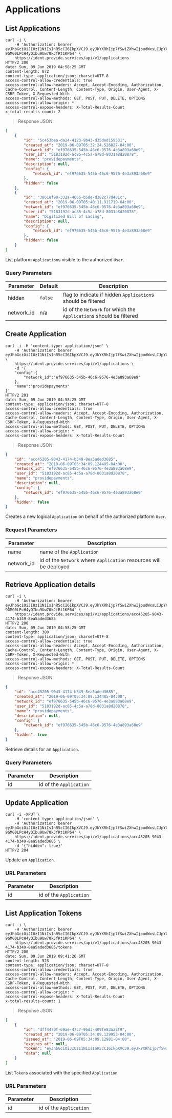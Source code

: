 # Applications

## List Applications

```shell
curl -i \
    -H 'Authorization: bearer eyJhbGciOiJIUzI1NiIsInR5cCI6IkpXVCJ9.eyJkYXRhIjp7fSwiZXhwIjpudWxsLCJpYXQiOjE1NTk4Nzg1NzQsImp0aSI6IjYzYTJkY2QzLWI5OTgtNDZjNC1hNzFkLTQ5MjU4YTBhYmEyMyIsInN1YiI6ImFwcGxpY2F0aW9uOmNiMjAzN2Y3LTc5ZmMtNDBmNC05NzIwLWFkYTYzNmRhNDE4MyJ9.NQLm__LbMWor-9GMG0LPcH4yQIbu9Uw70kJfRt1KP64' \
    https://ident.provide.services/api/v1/applications
HTTP/2 200
date: Sun, 09 Jun 2019 04:58:25 GMT
content-length: 872
content-type: application/json; charset=UTF-8
access-control-allow-credentials: true
access-control-allow-headers: Accept, Accept-Encoding, Authorization, Cache-Control, Content-Length, Content-Type, Origin, User-Agent, X-CSRF-Token, X-Requested-With
access-control-allow-methods: GET, POST, PUT, DELETE, OPTIONS
access-control-allow-origin: *
access-control-expose-headers: X-Total-Results-Count
x-total-results-count: 2
```

> Response JSON:

```json
[
    {
        "id": "5c453bea-da24-4123-9b43-d35ded159531",
        "created_at": "2019-06-09T05:32:24.526827-04:00",
        "network_id": "ef976635-545b-46c6-9576-4e3a893a68e9",
        "user_id": "5183192d-ac85-4c5a-a78d-8031a8d20878",
        "name": "providepayments",
        "description": null,
        "config": {
            "network_id": "ef976635-545b-46c6-9576-4e3a893a68e9"
        },
        "hidden": false
    },
    {
        "id": "3861ef98-332a-4666-b5de-d382c77d481c",
        "created_at": "2019-06-09T05:40:11.911719-04:00",
        "network_id": "ef976635-545b-46c6-9576-4e3a893a68e9",
        "user_id": "5183192d-ac85-4c5a-a78d-8031a8d20878",
        "name": "Digitized Bill of Lading",
        "description": null,
        "config": {
            "network_id": "ef976635-545b-46c6-9576-4e3a893a68e9"
        },
        "hidden": false
    }
]
```

List platform `Application`s visible to the authorized `User`.

### Query Parameters

Parameter | Default | Description
--------- | ----- | -----------
hidden | `false` | flag to indicate if hidden `Application`s should be filtered
network_id | n/a | id of the `Network` for which the `Application`s should be filtered


## Create Application

```shell
curl -i -H 'content-type: application/json' \
    -H 'Authorization: bearer eyJhbGciOiJIUzI1NiIsInR5cCI6IkpXVCJ9.eyJkYXRhIjp7fSwiZXhwIjpudWxsLCJpYXQiOjE1NjAwNTg0NTksImp0aSI6IjU0YWZmMGQ1LTFjY2ItNDRmNy1iYTRiLTExYTA3YWFhZGM2YiIsInN1YiI6InVzZXI6NTE4MzE5MmQtYWM4NS00YzVhLWE3OGQtODAzMWE4ZDIwODc4In0.jI7S0gW__iFjbZi0o8AKyqrH8D01vpCpgV3HOh9TrUE' \
    https://ident.provide.services/api/v1/applications \
    -d '{
    "config":{
        "network_id":"ef976635-545b-46c6-9576-4e3a893a68e9"
    },
    "name":"providepayments"
}'
HTTP/2 201
date: Sun, 09 Jun 2019 04:58:25 GMT
content-type: application/json; charset=UTF-8
access-control-allow-credentials: true
access-control-allow-headers: Accept, Accept-Encoding, Authorization, Cache-Control, Content-Length, Content-Type, Origin, User-Agent, X-CSRF-Token, X-Requested-With
access-control-allow-methods: GET, POST, PUT, DELETE, OPTIONS
access-control-allow-origin: *
access-control-expose-headers: X-Total-Results-Count
```

> Response JSON:

```json
{
    "id": "acc45205-9043-4174-b349-8ea5aded3685",
    "created_at": "2019-06-09T05:34:09.124485-04:00",
    "network_id": "ef976635-545b-46c6-9576-4e3a893a68e9",
    "user_id": "5183192d-ac85-4c5a-a78d-8031a8d20878",
    "name": "providepayments",
    "description": null,
    "config": {
        "network_id": "ef976635-545b-46c6-9576-4e3a893a68e9"
    },
    "hidden": false
}
```

Creates a new logical `Application` on behalf of the authorized platform `User`.

### Request Parameters

Parameter | Description
--------- | -----------
name | name of the `Application`
network_id | id of the `Network` where `Application` resources will be deployed


## Retrieve Application details

```shell
curl -i \
    -H 'Authorization: bearer eyJhbGciOiJIUzI1NiIsInR5cCI6IkpXVCJ9.eyJkYXRhIjp7fSwiZXhwIjpudWxsLCJpYXQiOjE1NTk4Nzg1NzQsImp0aSI6IjYzYTJkY2QzLWI5OTgtNDZjNC1hNzFkLTQ5MjU4YTBhYmEyMyIsInN1YiI6ImFwcGxpY2F0aW9uOmNiMjAzN2Y3LTc5ZmMtNDBmNC05NzIwLWFkYTYzNmRhNDE4MyJ9.NQLm__LbMWor-9GMG0LPcH4yQIbu9Uw70kJfRt1KP64' \
    https://ident.provide.services/api/v1/applications/acc45205-9043-4174-b349-8ea5aded3685
HTTP/2 200
date: Sun, 09 Jun 2019 04:58:25 GMT
content-length: 380
content-type: application/json; charset=UTF-8
access-control-allow-credentials: true
access-control-allow-headers: Accept, Accept-Encoding, Authorization, Cache-Control, Content-Length, Content-Type, Origin, User-Agent, X-CSRF-Token, X-Requested-With
access-control-allow-methods: GET, POST, PUT, DELETE, OPTIONS
access-control-allow-origin: *
access-control-expose-headers: X-Total-Results-Count

```

> Response JSON:

```json
{
    "id": "acc45205-9043-4174-b349-8ea5aded3685",
    "created_at": "2019-06-09T05:34:09.124485-04:00",
    "network_id": "ef976635-545b-46c6-9576-4e3a893a68e9",
    "user_id": "5183192d-ac85-4c5a-a78d-8031a8d20878",
    "name": "providepayments",
    "description": null,
    "config": {
        "network_id": "ef976635-545b-46c6-9576-4e3a893a68e9"
    },
    "hidden": true
}
```

Retrieve details for an `Application`.

### Query Parameters

Parameter | Description
--------- | -----------
id | id of the `Application`


## Update Application

```shell
curl -i -XPUT \
    -H 'content-type: application/json' \
    -H 'Authorization: bearer eyJhbGciOiJIUzI1NiIsInR5cCI6IkpXVCJ9.eyJkYXRhIjp7fSwiZXhwIjpudWxsLCJpYXQiOjE1NTk4Nzg1NzQsImp0aSI6IjYzYTJkY2QzLWI5OTgtNDZjNC1hNzFkLTQ5MjU4YTBhYmEyMyIsInN1YiI6ImFwcGxpY2F0aW9uOmNiMjAzN2Y3LTc5ZmMtNDBmNC05NzIwLWFkYTYzNmRhNDE4MyJ9.NQLm__LbMWor-9GMG0LPcH4yQIbu9Uw70kJfRt1KP64' \
    https://ident.provide.services/api/v1/applications/acc45205-9043-4174-b349-8ea5aded3685 \
    -d '{"hidden": true}'
HTTP/2 204
```

Update an `Application`.

### URL Parameters

Parameter | Description
--------- | -----------
id | id of the `Application`


## List Application Tokens

```shell
curl -i \
    -H 'Authorization: bearer eyJhbGciOiJIUzI1NiIsInR5cCI6IkpXVCJ9.eyJkYXRhIjp7fSwiZXhwIjpudWxsLCJpYXQiOjE1NTk4Nzg1NzQsImp0aSI6IjYzYTJkY2QzLWI5OTgtNDZjNC1hNzFkLTQ5MjU4YTBhYmEyMyIsInN1YiI6ImFwcGxpY2F0aW9uOmNiMjAzN2Y3LTc5ZmMtNDBmNC05NzIwLWFkYTYzNmRhNDE4MyJ9.NQLm__LbMWor-9GMG0LPcH4yQIbu9Uw70kJfRt1KP64' \
    https://ident.provide.services/api/v1/applications/acc45205-9043-4174-b349-8ea5aded3685/tokens
HTTP/2 200
date: Sun, 09 Jun 2019 09:41:26 GMT
content-length: 523
content-type: application/json; charset=UTF-8
access-control-allow-credentials: true
access-control-allow-headers: Accept, Accept-Encoding, Authorization, Cache-Control, Content-Length, Content-Type, Origin, User-Agent, X-CSRF-Token, X-Requested-With
access-control-allow-methods: GET, POST, PUT, DELETE, OPTIONS
access-control-allow-origin: *
access-control-expose-headers: X-Total-Results-Count
x-total-results-count: 1
```

> Response JSON:

```json
[
    {
        "id": "dff4470f-69ae-47c7-96d3-409fe83aa2f9",
        "created_at": "2019-06-09T05:34:09.129953-04:00",
        "issued_at": "2019-06-09T05:34:09.12981-04:00",
        "expires_at": null,
        "token": "eyJhbGciOiJIUzI1NiIsInR5cCI6IkpXVCJ9.eyJkYXRhIjp7fSwiZXhwIjpudWxsLCJpYXQiOjE1NjAwNzI4NDksImp0aSI6ImRmZjQ0NzBmLTY5YWUtNDdjNy05NmQzLTQwOWZlODNhYTJmOSIsInN1YiI6ImFwcGxpY2F0aW9uOmFjYzQ1MjA1LTkwNDMtNDE3NC1iMzQ5LThlYTVhZGVkMzY4NSJ9.Nrwb6yRqYn4TJC-j_xIN9PFoAG5ap63SYkykmuY-MAA",
        "data": null
    }
]
```

List `Token`s associated with the specified `Application`.

### URL Parameters

Parameter | Description
--------- | -----------
id | id of the `Application`
